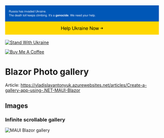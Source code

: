 [![Stand With Ukraine](https://raw.githubusercontent.com/vshymanskyy/StandWithUkraine/main/banner2-direct.svg)](https://stand-with-ukraine.pp.ua)

[![Stand With Ukraine](https://img.shields.io/badge/made_in-ukraine-ffd700.svg?labelColor=0057b7)](https://stand-with-ukraine.pp.ua)

[![Buy Me A Coffee](https://cdn.buymeacoffee.com/buttons/v2/default-blue.png)](https://www.buymeacoffee.com/vlad.antonyuk)

# Blazor Photo gallery

Article: https://vladislavantonyuk.azurewebsites.net/articles/Create-a-gallery-app-using-.NET-MAUI-Blazor

## Images

### Infinite scrollable gallery

![MAUI Blazor gallery](https://ik.imagekit.io/VladislavAntonyuk/vladislavantonyuk/articles/16/MauiBlazorGallery.gif)